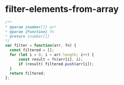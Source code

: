 
  # filter-elements-from-array

  ```javascript
  /**
 * @param {number[]} arr
 * @param {Function} fn
 * @return {number[]}
 */
var filter = function(arr, fn) {
    const filtered = [];
    for (let i = 0; i < arr.length; i++) {
        const result = fn(arr[i], i);
        if (result) filtered.push(arr[i]);
    }
    return filtered;
};
  ```
  